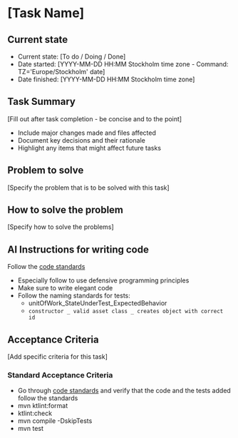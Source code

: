 # [Task Name]

## Current state
- Current state: [To do / Doing / Done]
- Date started: [YYYY-MM-DD HH:MM Stockholm time zone - Command: TZ='Europe/Stockholm' date]
- Date finished: [YYYY-MM-DD HH:MM Stockholm time zone]

## Task Summary
[Fill out after task completion - be concise and to the point]
- Include major changes made and files affected
- Document key decisions and their rationale
- Highlight any items that might affect future tasks

## Problem to solve
[Specify the problem that is to be solved with this task]

## How to solve the problem
[Specify how to solve the problems]

## AI Instructions for writing code
Follow the [code standards](_index.md)
- Especially follow to use defensive programming principles
- Make sure to write elegant code
- Follow the naming standards for tests:
  - unitOfWork_StateUnderTest_ExpectedBehavior
  - `constructor _ valid asset class _ creates object with correct id`

## Acceptance Criteria
[Add specific criteria for this task]

### Standard Acceptance Criteria
- Go through [code standards](_index.md) and verify that the code and the tests added follow the standards
- mvn ktlint:format
- ktlint:check
- mvn compile -DskipTests
- mvn test
